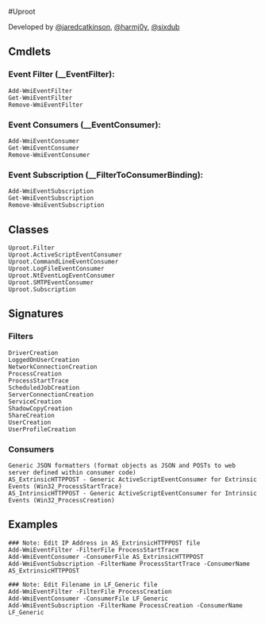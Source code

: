 #Uproot

Developed by [@jaredcatkinson](https://twitter.com/jaredcatkinson), [@harmj0y](https://twitter.com/harmj0y), [@sixdub](https://twitter.com/sixdub)

## Cmdlets
### Event Filter (__EventFilter):
    Add-WmiEventFilter
    Get-WmiEventFilter 
    Remove-WmiEventFilter  

### Event Consumers (__EventConsumer):
    Add-WmiEventConsumer
    Get-WmiEventConsumer
    Remove-WmiEventConsumer

### Event Subscription (__FilterToConsumerBinding):
    Add-WmiEventSubscription
    Get-WmiEventSubscription
    Remove-WmiEventSubscription
    
## Classes
    Uproot.Filter
    Uproot.ActiveScriptEventConsumer
    Uproot.CommandLineEventConsumer
    Uproot.LogFileEventConsumer
    Uproot.NtEventLogEventConsumer
    Uproot.SMTPEventConsumer
    Uproot.Subscription

## Signatures
### Filters
    DriverCreation
    LoggedOnUserCreation
    NetworkConnectionCreation
    ProcessCreation
    ProcessStartTrace
    ScheduledJobCreation
    ServerConnectionCreation
    ServiceCreation
    ShadowCopyCreation
    ShareCreation
    UserCreation
    UserProfileCreation

### Consumers
    Generic JSON formatters (format objects as JSON and POSTs to web server defined within consumer code)
    AS_ExtrinsicHTTPPOST - Generic ActiveScriptEventConsumer for Extrinsic Events (Win32_ProcessStartTrace)
    AS_IntrinsicHTTPPOST - Generic ActiveScriptEventConsumer for Intrinsic Events (Win32_ProcessCreation)
    
## Examples
    ### Note: Edit IP Address in AS_ExtrinsicHTTPPOST file
    Add-WmiEventFilter -FilterFile ProcessStartTrace
    Add-WmiEventConsumer -ConsumerFile AS_ExtrinsicHTTPPOST
    Add-WmiEventSubscription -FilterName ProcessStartTrace -ConsumerName AS_ExtrinsicHTTPPOST
    
    ### Note: Edit Filename in LF_Generic file
    Add-WmiEventFilter -FilterFile ProcessCreation
    Add-WmiEventConsumer -ConsumerFile LF_Generic
    Add-WmiEventSubscription -FilterName ProcessCreation -ConsumerName LF_Generic
    
